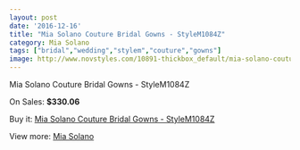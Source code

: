 ```yaml
---
layout: post
date: '2016-12-16'
title: "Mia Solano Couture Bridal Gowns - StyleM1084Z"
category: Mia Solano
tags: ["bridal","wedding","stylem","couture","gowns"]
image: http://www.novstyles.com/10891-thickbox_default/mia-solano-couture-bridal-gowns-stylem1084z.jpg
---
```

Mia Solano Couture Bridal Gowns - StyleM1084Z

On Sales: **$330.06**
<a href="https://www.novstyles.com/en/mia-solano/7924-mia-solano-couture-bridal-gowns-stylem1084z.html"><amp-img layout="responsive" width="600" height="600" src="//www.novstyles.com/10891-thickbox_default/mia-solano-couture-bridal-gowns-stylem1084z.jpg" alt="Mia Solano Couture Bridal Gowns - StyleM1084Z 0" /></a>

Buy it: [Mia Solano Couture Bridal Gowns - StyleM1084Z](https://www.novstyles.com/en/mia-solano/7924-mia-solano-couture-bridal-gowns-stylem1084z.html "Mia Solano Couture Bridal Gowns - StyleM1084Z")

View more: [Mia Solano](https://www.novstyles.com/en/52-mia-solano "Mia Solano")